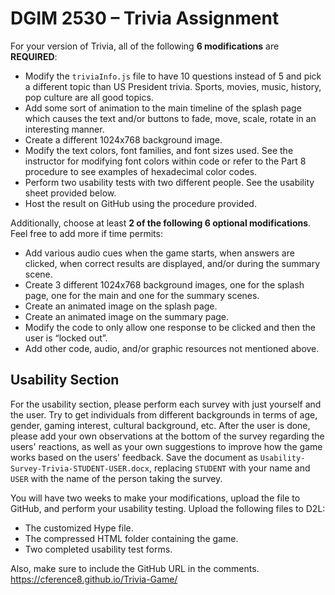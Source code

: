 # DGIM 2530 – Trivia Assignment

For your version of Trivia, all of the following **6 modifications** are **REQUIRED**:

- Modify the `triviaInfo.js` file to have 10 questions instead of 5 and pick a different topic than US President trivia. Sports, movies, music, history, pop culture are all good topics.
- Add some sort of animation to the main timeline of the splash page which causes the text and/or buttons to fade, move, scale, rotate in an interesting manner.
- Create a different 1024x768 background image.
- Modify the text colors, font families, and font sizes used. See the instructor for modifying font colors within code or refer to the Part 8 procedure to see examples of hexadecimal color codes.
- Perform two usability tests with two different people. See the usability sheet provided below.
- Host the result on GitHub using the procedure provided.

Additionally, choose at least **2 of the following 6 optional modifications**. Feel free to add more if time permits:

- Add various audio cues when the game starts, when answers are clicked, when correct results are displayed, and/or during the summary scene.
- Create 3 different 1024x768 background images, one for the splash page, one for the main and one for the summary scenes.
- Create an animated image on the splash page.
- Create an animated image on the summary page.
- Modify the code to only allow one response to be clicked and then the user is “locked out”.
- Add other code, audio, and/or graphic resources not mentioned above.

## Usability Section

For the usability section, please perform each survey with just yourself and the user. Try to get individuals from different backgrounds in terms of age, gender, gaming interest, cultural background, etc. After the user is done, please add your own observations at the bottom of the survey regarding the users' reactions, as well as your own suggestions to improve how the game works based on the users' feedback. Save the document as `Usability-Survey-Trivia-STUDENT-USER.docx`, replacing `STUDENT` with your name and `USER` with the name of the person taking the survey.

You will have two weeks to make your modifications, upload the file to GitHub, and perform your usability testing. Upload the following files to D2L:

- The customized Hype file.
- The compressed HTML folder containing the game.
- Two completed usability test forms.

Also, make sure to include the GitHub URL in the comments.
https://cference8.github.io/Trivia-Game/
